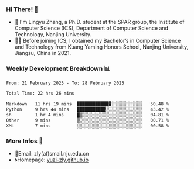 ### Hi There! 👋 
- 🐳 I'm Lingyu Zhang, a Ph.D. student at the SPAR group, the Institute of Computer Science (ICS), Department of Computer Science and Technology, Nanjing University.
- 🧑‍🎓 Before joining ICS, I obtained my Bachelor’s in Computer Science and Technology from Kuang Yaming Honors School, Nanjing University, Jiangsu, China in 2021.

### Weekly Development Breakdown :bar_chart:

<!--START_SECTION:waka-->

```txt
From: 21 February 2025 - To: 28 February 2025

Total Time: 22 hrs 26 mins

Markdown   11 hrs 19 mins  ████████████▓░░░░░░░░░░░░   50.48 %
Python     9 hrs 44 mins   ███████████░░░░░░░░░░░░░░   43.42 %
sh         1 hr 4 mins     █▒░░░░░░░░░░░░░░░░░░░░░░░   04.81 %
Other      9 mins          ▒░░░░░░░░░░░░░░░░░░░░░░░░   00.71 %
XML        7 mins          ░░░░░░░░░░░░░░░░░░░░░░░░░   00.58 %
```

<!--END_SECTION:waka-->

<!--
### Github Contributions :octocat:

![](https://raw.githubusercontent.com/yuzi-zly/yuzi-zly/output/github-contribution-grid-snake.svg)              
-->

### More Infos 📖

- 📧Email: zly(at)smail.nju.edu.cn
- 🌀Homepage: [yuzi-zly.github.io](https://yuzi-zly.github.io/)
